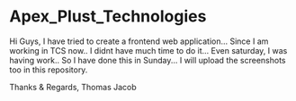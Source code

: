 # Apex_Plust_Technologies


Hi Guys,
I have tried to create a frontend web application... Since I am working in TCS now.. I didnt have much time to do it... Even saturday, I was having work..
So I have done this in Sunday... 
I will upload the screenshots too in this repository.


Thanks & Regards,
Thomas Jacob
